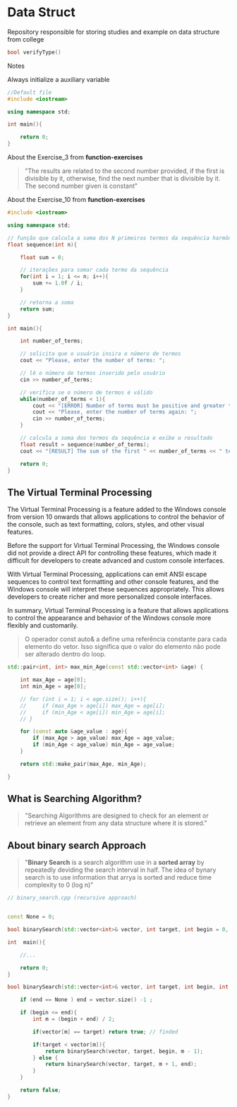 # Data Struct
Repository responsible for storing studies and example on data structure from college



```c++
bool verifyType()

```


Notes 


Always initialize a auxiliary variable

```c++
//Default file
#include <iostream>

using namespace std;

int main(){

    return 0;
}
```

About the Exercise_3 from __function-exercises__

>"The results are related to the second number provided, if the first is divisible by it, otherwise, find the next number that is divisible by it. The second number given is constant"

    


About the Exercise_10 from __function-exercises__


```c++
#include <iostream>

using namespace std;

// função que calcula a soma dos N primeiros termos da sequência harmônica
float sequence(int n){

    float sum = 0;

    // iterações para somar cada termo da sequência
    for(int i = 1; i <= n; i++){
        sum += 1.0f / i;
    }

    // retorna a soma
    return sum;
}

int main(){

    int number_of_terms;

    // solicita que o usuário insira o número de termos
    cout << "Please, enter the number of terms: ";

    // lê o número de termos inserido pelo usuário
    cin >> number_of_terms;

    // verifica se o número de termos é válido
    while(number_of_terms < 1){
        cout << "[ERROR] Number of terms must be positive and greater than 1.\n";
        cout << "Please, enter the number of terms again: ";
        cin >> number_of_terms;
    }

    // calcula a soma dos termos da sequência e exibe o resultado
    float result = sequence(number_of_terms);
    cout << "[RESULT] The sum of the first " << number_of_terms << " terms is: " << result << "\n";

    return 0;
}
```


## The Virtual Terminal Processing

The Virtual Terminal Processing is a feature added to the Windows console from version 10 onwards that allows applications to control the behavior of the console, such as text formatting, colors, styles, and other visual features.

Before the support for Virtual Terminal Processing, the Windows console did not provide a direct API for controlling these features, which made it difficult for developers to create advanced and custom console interfaces.

With Virtual Terminal Processing, applications can emit ANSI escape sequences to control text formatting and other console features, and the Windows console will interpret these sequences appropriately. This allows developers to create richer and more personalized console interfaces.

In summary, Virtual Terminal Processing is a feature that allows applications to control the appearance and behavior of the Windows console more flexibly and customarily.


> O operador const auto& a define uma referência constante para cada elemento do vetor. Isso significa que o valor do elemento não pode ser alterado dentro do loop.


```c++
std::pair<int, int> max_min_Age(const std::vector<int> &age) {

    int max_Age = age[0];
    int min_Age = age[0];

    // for (int i = 1; i < age.size(); i++){
    //     if (max_Age > age[i]) max_Age = age[i];
    //     if (min_Age < age[i]) min_Age = age[i];
    // }

    for (const auto &age_value : age){ 
        if (max_Age > age_value) max_Age = age_value;
        if (min_Age < age_value) min_Age = age_value;
    }

    return std::make_pair(max_Age, min_Age);

}
```



## What is Searching Algorithm?

> "Searching Algorithms are designed to check for an element or retrieve an element from any data structure where it is stored."

## About binary search Approach

> "__Binary Search__ is a search algorithm use in a __sorted array__ by repeatedly deviding the search interval in half. The idea of bynary search is to use information that arrya is sorted and reduce time complexity to 0 (log n)"

```c++
// binary_search.cpp (recursive approach)


const None = 0;

bool binarySearch(std::vector<int>& vector, int target, int begin = 0, int end = None );

int  main(){

    //...

    return 0;
}

bool binarySearch(std::vector<int>& vector, int target, int begin, int end){

    if (end == None ) end = vector.size() -1 ;

    if (begin <= end){
        int m = (begin + end) / 2;

        if(vector[m] == target) return true; // finded 

        if(target < vector[m]){
            return binarySearch(vector, target, begin, m - 1);
        } else {
            return binarySearch(vector, target, m + 1, end);
        }
    }

    return false;
}




```







